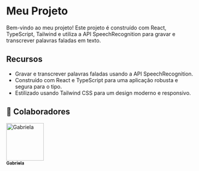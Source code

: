 
# Meu Projeto 

Bem-vindo ao meu projeto! Este projeto é construído com React, TypeScript, Tailwind e utiliza a API SpeechRecognition para gravar e transcrever palavras faladas em texto.

## Recursos

- Gravar e transcrever palavras faladas usando a API SpeechRecognition.
- Construído com React e TypeScript para uma aplicação robusta e segura para o tipo.
- Estilizado usando Tailwind CSS para um design moderno e responsivo.

## :handshake: Colaboradores

  <tr>
    <td align="center">
      <a href="https://github.com/espinoza9">
        <img src="https://avatars.githubusercontent.com/u/92704684?v=4" width="100px;" alt="Gabriela"/><br>
        <sub>
          <b>Gabriela</b>
        </sub>
      </a>
    </td>
  
  </tr>

